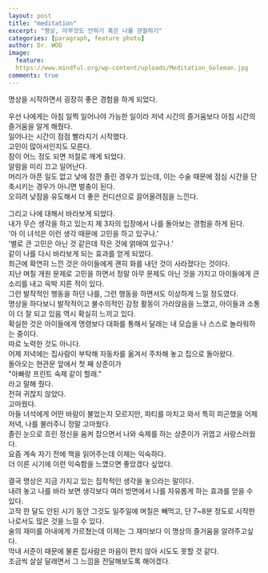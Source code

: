 ```yaml
---
layout: post
title: "meditation"
excerpt: "명상, 아무것도 안하기 혹은 나를 관찰하기"
categories: [paragraph, feature photo]
author: Dr. WOO
image:
  feature: 
  https://www.mindful.org/wp-content/uploads/Meditation_Goleman.jpg
comments: true
---
```



명상을 시작하면서 굉장히 좋은 경험을 하게 되었다.   

우선 나에게는 아침 일찍 일어나야 가능한 일이라 저녁 시간의 즐거움보다 아침 시간의 즐거움을 알게 해줬다.   
일어나는 시간이 점점 빨라지기 시작했다.   
고민이 많아서인지도 모른다.   
잠이 어느 정도 되면 저절로 깨게 되었다.   
알람을 미리 끄고 일어난다.   
머리가 아픈 일도 없고 낮에 잠깐 졸린 경우가 있는데, 이는 수술 때문에 점심 시간을 단축시키는 경우가 아니면 벌충이 된다.   
오히려 낮잠을 유도해서 더 좋은 컨디션으로 끌어올려짐을 느낀다.   

그리고 나에 대해서 바라보게 되었다.   
내가 무슨 생각을 하고 있는지 제 3자의 입장에서 나를 돌아보는 경험을 하게 된다.   
'아 이 녀석은 이런 생각 때문에 고민을 하고 있구나.'   
'별로 큰 고민은 아닌 것 같은데 작은 것에 얽매여 있구나.'   
같이 나를 다시 바라보게 되는 효과를 얻게 되었다.   
최근에 확연히 느낀 것은 아이들에게 괜히 화를 내던 것이 사라졌다는 것이다.   
지난 며칠 개원 문제로 고민을 하면서 정말 아무 문제도 아닌 것을 가지고 아이들에게 큰 소리를 내고 윽박 지른 적이 있다.   
그런 발작적인 행동을 하던 나를, 그런 행동을 하면서도 이상하게 느낄 정도였다.   
명상을 하다보니 발작적이고 불수의적인 감정 활동이 가라앉음을 느꼈고, 아이들과 소통이 더 잘 되고 있음 역시 확실히 느끼고 있다.   
확실한 것은 아이들에게 명령보다 대화를 통해서 달래는 내 모습을 나 스스로 놀라워하는 중이다.   
따로 노력한 것도 아니다.   
어제 저녁에는 집사람이 부탁해 자동차를 옮겨서 주차해 놓고 집으로 돌아왔다.   
돌아오는 현관문 앞에서 첫 째 상준이가   
"아빠랑 프린트 숙제 같이 할래."   
라고 말해 줬다.   
전혀 귀찮지 않았다.   
고마웠다.   
아들 녀석에게 어떤 바람이 불었는지 모르지만, 파티를 마치고 와서 특히 피곤했을 어제 저녁, 나를 불러주니 정말 고마웠다.   
졸린 눈으로 흐린 정신을 움켜 잡으면서 나와 숙제를 하는 상준이가 귀엽고 사랑스러웠다.   
요즘 계속 자기 전에 책을 읽어주는데 이제는 익숙하다.   
더 이른 시기에 이런 익숙함을 느꼈으면 좋았겠다 싶었다.   

결국 명상은 지금 가지고 있는 집착적인 생각을 놓으라는 말이다.   
내려 놓고 나를 바라 보면 생각보다 여러 방면에서 나를 자유롭게 하는 효과를 얻을 수 있다.   
고작 한 달도 안된 시기 동안 그것도 일주일에 며칠은 빼먹고, 단 7~8분 정도로 시작한 나로서도 많은 것을 느낄 수 있다.   
술의 재미를 아내에게 가르쳤는데 이제는 그 재미보다 이 명상의 즐거움을 알려주고싶다.   
막내 서준이 때문에 물론 집사람은 마음이 편치 않아 시도도 못할 것 같다.   
조금씩 살살 달래면서 그 느낌을 전달해보도록 해야겠다.  